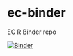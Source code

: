 # ec-binder
EC R Binder repo


[![Binder](https://mybinder.org/badge_logo.svg)](https://mybinder.org/v2/gh/throughput-ec/ec-binder/HEAD)
